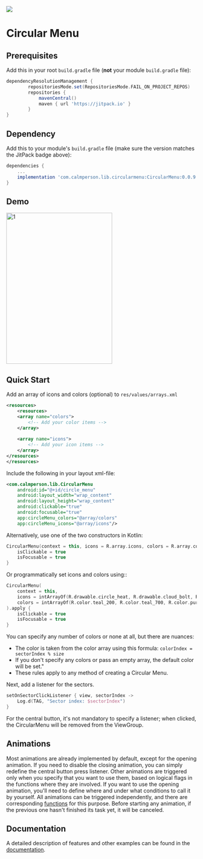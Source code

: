 [![](https://jitpack.io/v/ICalmPersonI/AndroidCircularMenu.svg)](https://jitpack.io/#ICalmPersonI/AndroidCircularMenu)
# Circular Menu

## Prerequisites

Add this in your root `build.gradle` file (**not** your module `build.gradle` file):

```gradle
dependencyResolutionManagement {
		repositoriesMode.set(RepositoriesMode.FAIL_ON_PROJECT_REPOS)
		repositories {
			mavenCentral()
			maven { url 'https://jitpack.io' }
		}
}
```

## Dependency

Add this to your module's `build.gradle` file (make sure the version matches the JitPack badge above):

```gradle
dependencies {
	...
	implementation 'com.calmperson.lib.circularmenu:CircularMenu:0.0.9'
}
```

## Demo
<img src="https://github-production-user-asset-6210df.s3.amazonaws.com/87424785/293511227-2e29c1cd-4baa-4e6d-a979-5b88c21addc7.gif?X-Amz-Algorithm=AWS4-HMAC-SHA256&X-Amz-Credential=AKIAVCODYLSA53PQK4ZA%2F20231231%2Fus-east-1%2Fs3%2Faws4_request&X-Amz-Date=20231231T144804Z&X-Amz-Expires=300&X-Amz-Signature=a017db590991e1cf6215a6a9fd86296172f6d64fc7fdc2f0d696e6aad5f16c14&X-Amz-SignedHeaders=host&actor_id=87424785&key_id=0&repo_id=732457308" alt="1" width="280" height="400">

## Quick Start

Add an array of icons and colors (optional) to ```res/values/arrays.xml```
```xml
<resources>
    <resources>
    <array name="colors">
        <!-- Add your color items -->
    </array>
    
    <array name="icons">
        <!-- Add your icon items -->
    </array>
</resources>
</resources>
```

Include the following in your layout xml-file:
```xml
<com.calmperson.lib.CircularMenu
    android:id="@+id/circle_menu"
    android:layout_width="wrap_content"
    android:layout_height="wrap_content"
    android:clickable="true"
    android:focusable="true"
    app:circleMenu_colors="@array/colors"
    app:circleMenu_icons="@array/icons"/>
```

Alternatively, use one of the two constructors in Kotlin:
```kotlin
CircularMenu(context = this, icons = R.array.icons, colors = R.array.colors).apply {
	isClickable = true
	isFocusable = true
}
```

Or programmatically set icons and colors using::
```kotlin
CircularMenu(
    context = this,
    icons = intArrayOf(R.drawable.circle_heat, R.drawable.cloud_bolt, R.drawable.cloud_up_arrow),
    colors = intArrayOf(R.color.teal_200, R.color.teal_700, R.color.purple_500),         
).apply {
	isClickable = true
	isFocusable = true
}
```

You can specify any number of colors or none at all, but there are nuances:

- The color is taken from the color array using this formula: ```colorIndex = sectorIndex % size```
- If you don't specify any colors or pass an empty array, the default color will be set."
- These rules apply to any method of creating a Circular Menu.

Next, add a listener for the sectors.
```kotlin
setOnSectorClickListener { view, sectorIndex ->
	Log.d(TAG, "Sector index: $sectorIndex")        
}
```
For the central button, it's not mandatory to specify a listener; when clicked, the CircularMenu will be removed from the ViewGroup.

## Animations
Most animations are already implemented by default, except for the opening animation. If you need to disable the closing animation, you can simply redefine the central button press listener. Other animations are triggered only when you specify that you want to use them, based on logical flags in the functions where they are involved. If you want to use the opening animation, you'll need to define where and under what conditions to call it by yourself. All animations can be triggered independently, and there are corresponding [functions](https://github.com/ICalmPersonI/AndroidCircularMenu/blob/master/doc.md#animations) for this purpose. Before starting any animation, if the previous one hasn't finished its task yet, it will be canceled.

## Documentation
A detailed description of features and other examples can be found in the [documentation](https://github.com/ICalmPersonI/AndroidCircularMenu/blob/91be57587a37786473c7737b34bce741e83fd5c2/doc.md).
